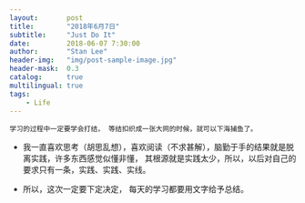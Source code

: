 ```yaml
---
layout:       post
title:        "2018年6月7日"
subtitle:     "Just Do It"
date:         2018-06-07 7:30:00
author:       "Stan Lee"
header-img:   "img/post-sample-image.jpg"
header-mask:  0.3
catalog:      true
multilingual: true
tags:
    - Life
---
```


    学习的过程中一定要学会打结， 等结扣织成一张大网的时候，就可以下海捕鱼了。 

  - 我一直喜欢思考（胡思乱想），喜欢阅读（不求甚解），脑勤于手的结果就是脱离实践，许多东西感觉似懂非懂，
    其根源就是实践太少，所以，以后对自己的要求只有一条，实践、实践、实线。
    
   - 所以，这次一定要下定决定， 每天的学习都要用文字给予总结。




